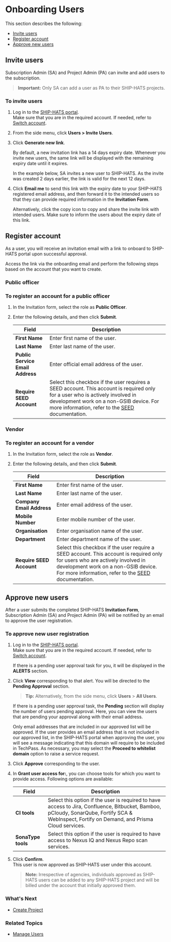 # Onboarding Users



This section describes the following:
- [Invite users](#invite-users)
- [Register account](#register-account)
- [Approve new users](#approve-new-users)



## Invite users
Subscription Admin (SA) and Project Admin (PA) can invite and add users to the subscription. 

> **Important:** Only SA can add a user as PA to their SHIP-HATS projects.

### To invite users

1. Log in to the [SHIP-HATS portal](https://www.ship.gov.sg/).  
   Make sure that you are in the required account. If needed, refer to [Switch account](manage-account).

1. From the side menu, click **Users > Invite Users**.  
   
1. Click **Generate new link**. 

   By default, a new invitation link has a 14 days expiry date.  Whenever you invite new users, the same link will be displayed with the remaining expiry date until it expires. 
   
   In the example below, SA invites a new user to SHIP-HATS. As the invite was created 2 days earlier, the link is valid for the next 12 days.

1. Click **Email me** to send this link with the expiry date to your SHIP-HATS registered email address, and then forward it to the intended users so that they can provide required information in the **Invitation Form**.  

   Alternatively, click the copy icon to copy and share the invite link with intended users. Make sure to inform the users about the expiry date of this link.

## Register account
As a user, you will receive an invitation email with a link to onboard to SHIP-HATS portal upon successful approval. 

Access the link via the onboarding email and perform the following steps based on the account that you want to create. 

<!-- tabs:start -->


### **Public officer**

### To register an account for a public officer

1. In the Invitation form, select the role as **Public Officer**. 

1. Enter the following details, and then click **Submit**.  

   |Field|Description|
   |---|---|
   |**First Name**| Enter first name of the user.
   |**Last Name**| Enter last name of the user.
   |**Public Service Email Address**| Enter official email address of the user.
   |**Require SEED Account**| Select this checkbox if the user requires a SEED account. This account is required only for a user who is actively involved in development work on a non-GSIB device. For more information, refer to the [SEED](https://docs.developer.tech.gov.sg/docs/security-suite-for-engineering-endpoint-devices/#/) documentation.     

### **Vendor**

### To register an account for a vendor

1. In the Invitation form, select the role as **Vendor**.  

1. Enter the following details, and then click **Submit**.  

   |Field|Description|
   |---|---|
   |**First Name**| Enter first name of the user.
   |**Last Name**| Enter last name  of the user.
   |**Company Email Address**| Enter email address of the user. 
   |**Mobile Number**| Enter mobile number of the user.
   | **Organisation**| Enter organisation name of the user. 
   | **Department** |Enter department name of the user.
   | **Require SEED Account**| Select this checkbox if the user require a SEED account. This account is required only for users who are actively involved in development work on a non-GSIB device. For more information, refer to the [SEED](https://docs.developer.tech.gov.sg/docs/security-suite-for-engineering-endpoint-devices/#/) documentation.  
   

<!-- tabs:end -->


## Approve new users
After a user submits the completed SHIP-HATS **Invitation Form**, Subscription Admin (SA) and Project Admin (PA) will be notified by an email to approve the user registration.

### To approve new user registration
1. Log in to the [SHIP-HATS portal](https://www.ship.gov.sg/).  
   Make sure that you are in the required account. If needed, refer to [Switch account](manage-account).

   If there is a pending user approval task for you, it will be displayed in the **ALERTS** section.  

1. Click **View** corresponding to that alert. You will be directed to the **Pending Approval** section.

   >**Tip:** Alternatively, from the side menu, click **Users** > **All Users**. 
   
   If there is a pending user approval task, the **Pending** section will display the number of users pending approval. Here, you can view the users that are pending your approval along with their email address.  
    
   Only email addresses that are included in our approved list will be approved. If the user provides an email address that is not included in our approved list, in the SHIP-HATS portal when approving the user, you will see a message indicating that this domain will require to be included in TechPass. As necessary, you may select the **Proceed to whitelist domain** option to raise a service request. 
   
1. Click **Approve** corresponding to the user.

1. In **Grant user access for:**, you can choose tools for which you want to provide access. Following options are available:
   
   |Field|Description|
   |---|---|
   |**CI tools**| Select this option if the user is required to have access to Jira, Confluence, Bitbucket, Bamboo, pCloudy, SonarQube, Fortify SCA & WebInspect, Fortify on Demand, and Prisma Cloud services.
   |**SonaType tools**| Select this option if the user is required to have access to Nexus IQ and Nexus Repo scan services.  

1. Click **Confirm**.  
This user is now approved as SHIP-HATS user under this account.

   >**Note:** Irrespective of agencies, individuals approved as SHIP-HATS users can be added to any SHIP-HATS project and will be billed under the account that initially approved them.  

### What's Next
- [Create Project](manage-projects)

### Related Topics
- [Manage Users](manage-users)